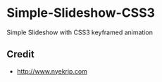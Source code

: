 # Simple-Slideshow-CSS3
Simple Slideshow with CSS3 keyframed animation

## Credit
* http://www.nyekrip.com
